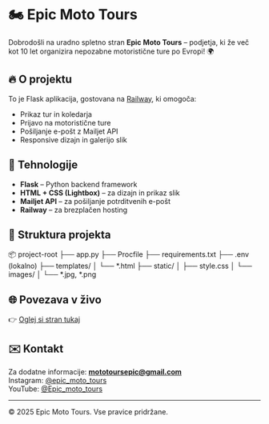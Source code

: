 # 🏍️ Epic Moto Tours

Dobrodošli na uradno spletno stran **Epic Moto Tours** – podjetja, ki že več kot 10 let organizira nepozabne motoristične ture po Evropi! 🌍

## 🔥 O projektu

To je Flask aplikacija, gostovana na [Railway](https://railway.app), ki omogoča:

- Prikaz tur in koledarja
- Prijavo na motoristične ture
- Pošiljanje e-pošt z Mailjet API
- Responsive dizajn in galerijo slik

## 🚀 Tehnologije

- **Flask** – Python backend framework
- **HTML + CSS (Lightbox)** – za dizajn in prikaz slik
- **Mailjet API** – za pošiljanje potrditvenih e-pošt
- **Railway** – za brezplačen hosting

## 📁 Struktura projekta

📦 project-root ├── app.py ├── Procfile ├── requirements.txt ├── .env (lokalno) ├── templates/ │ └── *.html ├── static/ │ ├── style.css │ └── images/ │ └── *.jpg, *.png


## 🌐 Povezava v živo

👉 [Oglej si stran tukaj](https://web-production-2bbc.up.railway.app/)

## ✉️ Kontakt

Za dodatne informacije: **mototoursepic@gmail.com**  
Instagram: [@epic_moto_tours](https://instagram.com/epic_moto_tours)  
YouTube: [@Epic_moto_tours](https://youtube.com/@Epic_moto_tours)

---

© 2025 Epic Moto Tours. Vse pravice pridržane.
